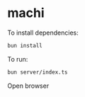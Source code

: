 # machi

To install dependencies:

```bash
bun install
```

To run:

```bash
bun server/index.ts
```

Open browser
